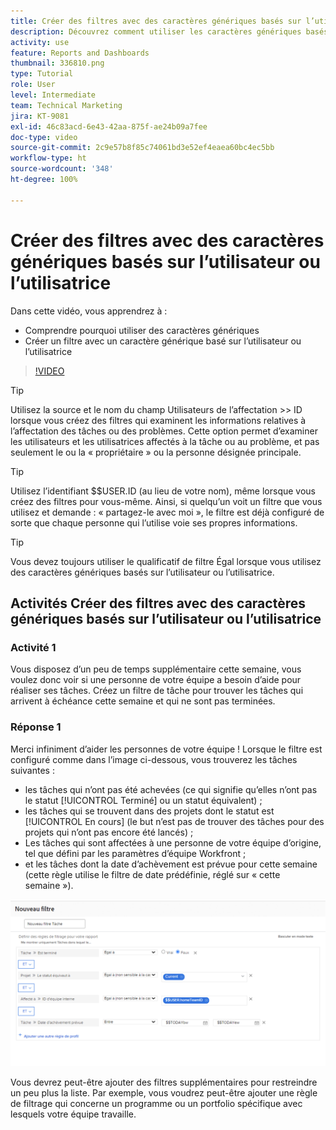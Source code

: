 ```yaml
---
title: Créer des filtres avec des caractères génériques basés sur l’utilisateur ou l’utilisatrice
description: Découvrez comment utiliser les caractères génériques basés sur l’utilisateur ou l’utilisatrice et créer un filtre basé sur la personne connectée.
activity: use
feature: Reports and Dashboards
thumbnail: 336810.png
type: Tutorial
role: User
level: Intermediate
team: Technical Marketing
jira: KT-9081
exl-id: 46c83acd-6e43-42aa-875f-ae24b09a7fee
doc-type: video
source-git-commit: 2c9e57b8f85c74061bd3e52ef4eaea60bc4ec5bb
workflow-type: ht
source-wordcount: '348'
ht-degree: 100%

---
```


# Créer des filtres avec des caractères génériques basés sur l’utilisateur ou l’utilisatrice

Dans cette vidéo, vous apprendrez à :

* Comprendre pourquoi utiliser des caractères génériques
* Créer un filtre avec un caractère générique basé sur l’utilisateur ou l’utilisatrice

>[!VIDEO](https://video.tv.adobe.com/v/3412654/?quality=12&learn=on&captions=fre_fr)

>[!TIP]
>
>Utilisez la source et le nom du champ Utilisateurs de l’affectation >> ID lorsque vous créez des filtres qui examinent les informations relatives à l’affectation des tâches ou des problèmes.  Cette option permet d’examiner les utilisateurs et les utilisatrices affectés à la tâche ou au problème, et pas seulement le ou la « propriétaire » ou la personne désignée principale.

>[!TIP]
>
>Utilisez l’identifiant $$USER.ID (au lieu de votre nom), même lorsque vous créez des filtres pour vous-même. Ainsi, si quelqu’un voit un filtre que vous utilisez et demande : « partagez-le avec moi », le filtre est déjà configuré de sorte que chaque personne qui l’utilise voie ses propres informations.

>[!TIP]
>
>Vous devez toujours utiliser le qualificatif de filtre Égal lorsque vous utilisez des caractères génériques basés sur l’utilisateur ou l’utilisatrice.


## Activités Créer des filtres avec des caractères génériques basés sur l’utilisateur ou l’utilisatrice

### Activité 1

Vous disposez d’un peu de temps supplémentaire cette semaine, vous voulez donc voir si une personne de votre équipe a besoin d’aide pour réaliser ses tâches. Créez un filtre de tâche pour trouver les tâches qui arrivent à échéance cette semaine et qui ne sont pas terminées.

### Réponse 1

Merci infiniment d’aider les personnes de votre équipe ! Lorsque le filtre est configuré comme dans l’image ci-dessous, vous trouverez les tâches suivantes :

* les tâches qui n’ont pas été achevées (ce qui signifie qu’elles n’ont pas le statut [!UICONTROL Terminé] ou un statut équivalent) ;
* les tâches qui se trouvent dans des projets dont le statut est [!UICONTROL En cours] (le but n’est pas de trouver des tâches pour des projets qui n’ont pas encore été lancés) ;
* Les tâches qui sont affectées à une personne de votre équipe d’origine, tel que défini par les paramètres d’équipe Workfront ;
* et les tâches dont la date d’achèvement est prévue pour cette semaine (cette règle utilise le filtre de date prédéfinie, réglé sur « cette semaine »).

![Une image de l’écran de création d’un filtre de tâches avec un caractère générique basé sur l’utilisateur ou l’utilisatrice](assets/user-wildcard-exercise-answer.png)

Vous devrez peut-être ajouter des filtres supplémentaires pour restreindre un peu plus la liste. Par exemple, vous voudrez peut-être ajouter une règle de filtrage qui concerne un programme ou un portfolio spécifique avec lesquels votre équipe travaille.
